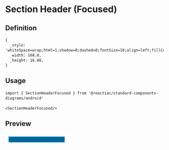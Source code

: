 # Section Header (Focused)

## Definition

```
{
  _style: 'whiteSpace=wrap;html=1;shadow=0;dashed=0;fontSize=10;align=left;fillColor=#006699;strokeColor=#33B5E5;fontColor=#FFFFFF;',
  _width: 168.8,
  _height: 16.88,
}
```

## Usage

```
import { SectionHeaderFocused } from '@reactiac/standard-components-diagrams/android'

<SectionHeaderFocused/>
```

## Preview

<img src="./section-header-focused.png" width="200"/>
